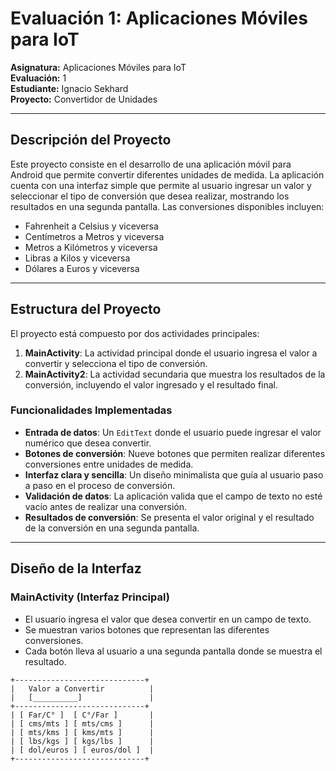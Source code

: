 # Evaluación 1: Aplicaciones Móviles para IoT

**Asignatura:** Aplicaciones Móviles para IoT  
**Evaluación:** 1  
**Estudiante:** Ignacio Sekhard  
**Proyecto:** Convertidor de Unidades

---

## Descripción del Proyecto

Este proyecto consiste en el desarrollo de una aplicación móvil para Android que permite convertir diferentes unidades de medida. La aplicación cuenta con una interfaz simple que permite al usuario ingresar un valor y seleccionar el tipo de conversión que desea realizar, mostrando los resultados en una segunda pantalla. Las conversiones disponibles incluyen:

- Fahrenheit a Celsius y viceversa
- Centímetros a Metros y viceversa
- Metros a Kilómetros y viceversa
- Libras a Kilos y viceversa
- Dólares a Euros y viceversa

---

## Estructura del Proyecto

El proyecto está compuesto por dos actividades principales:

1. **MainActivity**: La actividad principal donde el usuario ingresa el valor a convertir y selecciona el tipo de conversión.
2. **MainActivity2**: La actividad secundaria que muestra los resultados de la conversión, incluyendo el valor ingresado y el resultado final.

### Funcionalidades Implementadas

- **Entrada de datos**: Un `EditText` donde el usuario puede ingresar el valor numérico que desea convertir.
- **Botones de conversión**: Nueve botones que permiten realizar diferentes conversiones entre unidades de medida.
- **Interfaz clara y sencilla**: Un diseño minimalista que guía al usuario paso a paso en el proceso de conversión.
- **Validación de datos**: La aplicación valida que el campo de texto no esté vacío antes de realizar una conversión.
- **Resultados de conversión**: Se presenta el valor original y el resultado de la conversión en una segunda pantalla.

---

## Diseño de la Interfaz

### MainActivity (Interfaz Principal)

- El usuario ingresa el valor que desea convertir en un campo de texto.
- Se muestran varios botones que representan las diferentes conversiones.  
- Cada botón lleva al usuario a una segunda pantalla donde se muestra el resultado.

```plaintext
+-----------------------------+
|   Valor a Convertir          |
|   [__________]               |
+-----------------------------+
| [ Far/C° ]  [ C°/Far ]       |
| [ cms/mts ] [ mts/cms ]      |
| [ mts/kms ] [ kms/mts ]      |
| [ lbs/kgs ] [ kgs/lbs ]      |
| [ dol/euros ] [ euros/dol ]  |
+-----------------------------+
